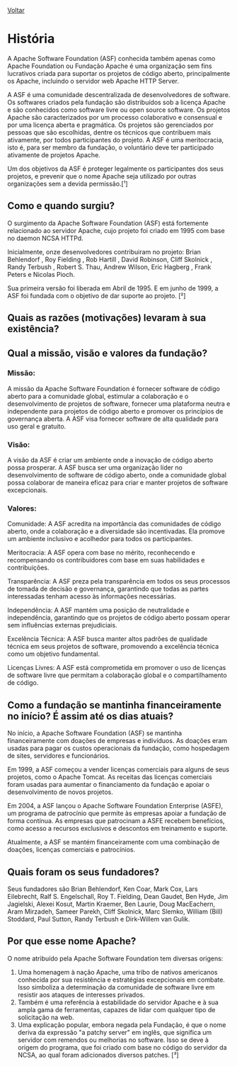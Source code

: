 [Voltar](intro.md)

# História
A Apache Software Foundation (ASF) conhecida também apenas como Apache Foundation ou Fundação Apache é uma organização sem fins lucrativos criada para suportar os projetos de código aberto, principalmente os Apache, incluindo o servidor web Apache HTTP Server.

A ASF é uma comunidade descentralizada de desenvolvedores de software. Os softwares criados pela fundação são distribuídos sob a licença Apache e são conhecidos como software livre ou open source software. Os projetos Apache são caracterizados por um processo colaborativo e consensual e por uma licença aberta e pragmática. Os projetos são gerenciados por pessoas que são escolhidas, dentre os técnicos que contribuem mais ativamente, por todos participantes do projeto. A ASF é uma meritocracia, isto é, para ser membro da fundação, o voluntário deve ter participado ativamente de projetos Apache.

Um dos objetivos da ASF é proteger legalmente os participantes dos seus projetos, e prevenir que o nome Apache seja utilizado por outras organizações sem a devida permissão.[¹]

## Como e quando surgiu?
O surgimento da Apache Software Foundation (ASF) está fortemente relacionado ao servidor Apache, cujo projeto foi criado em 1995 com base no daemon NCSA HTTPd.

Inicialmente, onze desenvolvedores contribuiram no projeto:  Brian Behlendorf , Roy Fielding , Rob Hartill , David Robinson, Cliff Skolnick , Randy Terbush , Robert S. Thau, Andrew Wilson, Eric Hagberg , Frank Peters e Nicolas Pioch. 

Sua primeira versão foi liberada em Abril de 1995. E em junho de 1999, a ASF foi fundada com o objetivo de dar suporte ao projeto. [²]

## Quais as razões (motivações) levaram à sua existência?

## Qual a missão, visão e valores da fundação?

### Missão:
A missão da Apache Software Foundation é fornecer software de código aberto para a comunidade global, estimular a colaboração e o desenvolvimento de projetos de software, fornecer uma plataforma neutra e independente para projetos de código aberto e promover os princípios de governança aberta. A ASF visa fornecer software de alta qualidade para uso geral e gratuito.

### Visão:
A visão da ASF é criar um ambiente onde a inovação de código aberto possa prosperar. A ASF busca ser uma organização líder no desenvolvimento de software de código aberto, onde a comunidade global possa colaborar de maneira eficaz para criar e manter projetos de software excepcionais.

### Valores:

Comunidade: A ASF acredita na importância das comunidades de código aberto, onde a colaboração e a diversidade são incentivadas. Ela promove um ambiente inclusivo e acolhedor para todos os participantes.

Meritocracia: A ASF opera com base no mérito, reconhecendo e recompensando os contribuidores com base em suas habilidades e contribuições.

Transparência: A ASF preza pela transparência em todos os seus processos de tomada de decisão e governança, garantindo que todas as partes interessadas tenham acesso às informações necessárias.

Independência: A ASF mantém uma posição de neutralidade e independência, garantindo que os projetos de código aberto possam operar sem influências externas prejudiciais.

Excelência Técnica: A ASF busca manter altos padrões de qualidade técnica em seus projetos de software, promovendo a excelência técnica como um objetivo fundamental.

Licenças Livres: A ASF está comprometida em promover o uso de licenças de software livre que permitam a colaboração global e o compartilhamento de código.


## Como a fundação se mantinha financeiramente no início? É assim até os dias atuais?
No início, a Apache Software Foundation (ASF) se mantinha financeiramente com doações de empresas e indivíduos. As doações eram usadas para pagar os custos operacionais da fundação, como hospedagem de sites, servidores e funcionários.

Em 1999, a ASF começou a vender licenças comerciais para alguns de seus projetos, como o Apache Tomcat. As receitas das licenças comerciais foram usadas para aumentar o financiamento da fundação e apoiar o desenvolvimento de novos projetos.

Em 2004, a ASF lançou o Apache Software Foundation Enterprise (ASFE), um programa de patrocínio que permite às empresas apoiar a fundação de forma contínua. As empresas que patrocinam a ASFE recebem benefícios, como acesso a recursos exclusivos e descontos em treinamento e suporte.

Atualmente, a ASF se mantém financeiramente com uma combinação de doações, licenças comerciais e patrocínios.

## Quais foram os seus fundadores?
Seus fundadores são Brian Behlendorf, Ken Coar, Mark Cox, Lars Eilebrecht, Ralf S. Engelschall, Roy T. Fielding, Dean Gaudet, Ben Hyde, Jim Jagielski, Alexei Kosut, Martin Kraemer, Ben Laurie, Doug MacEachern, Aram Mirzadeh, Sameer Parekh, Cliff Skolnick, Marc Slemko, William (Bill) Stoddard, Paul Sutton, Randy Terbush e Dirk-Willem van Gulik.

## Por que esse nome Apache?
O nome atribuído pela Apache Software Foundation tem diversas origens:

1. Uma homenagem à nação Apache, uma tribo de nativos americanos conhecida por sua resistência e estratégias excepcionais em combate. Isso simboliza a determinação da comunidade de software livre em resistir aos ataques de interesses privados.
2. Também é uma referência à estabilidade do servidor Apache e à sua ampla gama de ferramentas, capazes de lidar com qualquer tipo de solicitação na web.
3. Uma explicação popular, embora negada pela Fundação, é que o nome deriva da expressão "a patchy server" em inglês, que significa um servidor com remendos ou melhorias no software. Isso se deve à origem do programa, que foi criado com base no código do servidor da NCSA, ao qual foram adicionados diversos patches. [³]

[^1]: https://pt.wikipedia.org/wiki/Apache_Software_Foundation
[^2]: https://pt.frwiki.wiki/wiki/Apache_Software_Foundation
[^3]: https://pt.wikipedia.org/wiki/Servidor_Apache#:~:text=7%20Liga%C3%A7%C3%B5es%20externas-,Etimologia,grande%20resist%C3%AAncia%20e%20estrat%C3%A9gias%20superiores.
